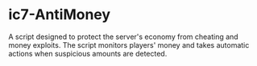 # ic7-AntiMoney
A script designed to protect the server's economy from cheating and money exploits. The script monitors players' money and takes automatic actions when suspicious amounts are detected.
